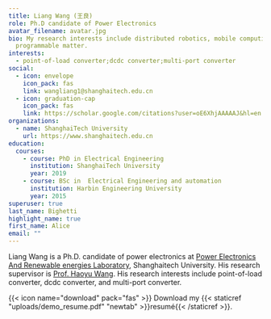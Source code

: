 ```yaml
---
title: Liang Wang (王良)
role: Ph.D candidate of Power Electronics
avatar_filename: avatar.jpg
bio: My research interests include distributed robotics, mobile computing and
  programmable matter.
interests:
  - point-of-load converter;dcdc converter;multi-port converter
social:
  - icon: envelope
    icon_pack: fas
    link: wangliang1@shanghaitech.edu.cn
  - icon: graduation-cap
    icon_pack: fas
    link: https://scholar.google.com/citations?user=oE6XhjAAAAAJ&hl=en
organizations:
  - name: ShanghaiTech University
    url: https://www.shanghaitech.edu.cn
education:
  courses:
    - course: PhD in Electrical Engineering
      institution: ShanghaiTech University
      year: 2019
    - course: BSc in  Electrical Engineering and automation
      institution: Harbin Engineering University
      year: 2015
superuser: true
last_name: Bighetti
highlight_name: true
first_name: Alice
email: ""
---
```

L﻿iang Wang is a Ph.D. candidate of power electronics at [Power Electronics And Renewable energies Laboratory](pearl.shanghaitech.edu.cn), Shanghaitech University. His research supervisor is [Prof. Haoyu Wang](https://pearl.shanghaitech.edu.cn/people.html). His research interests include point-of-load converter, dcdc converter, and multi-port converter.



{{< icon name="download" pack="fas" >}} Download my {{< staticref "uploads/demo_resume.pdf" "newtab" >}}resumé{{< /staticref >}}.
